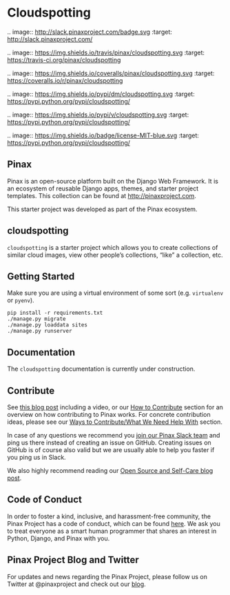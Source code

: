 # Cloudspotting

.. image:: http://slack.pinaxproject.com/badge.svg
   :target: http://slack.pinaxproject.com/

.. image:: https://img.shields.io/travis/pinax/cloudspotting.svg
    :target: https://travis-ci.org/pinax/cloudspotting

.. image:: https://img.shields.io/coveralls/pinax/cloudspotting.svg
    :target: https://coveralls.io/r/pinax/cloudspotting

.. image:: https://img.shields.io/pypi/dm/cloudspotting.svg
    :target:  https://pypi.python.org/pypi/cloudspotting/

.. image:: https://img.shields.io/pypi/v/cloudspotting.svg
    :target:  https://pypi.python.org/pypi/cloudspotting/

.. image:: https://img.shields.io/badge/license-MIT-blue.svg
    :target:  https://pypi.python.org/pypi/cloudspotting/

## Pinax

Pinax is an open-source platform built on the Django Web Framework. It is an ecosystem of reusable Django apps, themes, and starter project templates.
This collection can be found at http://pinaxproject.com.

This starter project was developed as part of the Pinax ecosystem.

## cloudspotting

`cloudspotting` is a starter project which allows you to create collections of similar cloud images, view other people’s collections, “like” a collection, etc.


## Getting Started

Make sure you are using a virtual environment of some sort (e.g. `virtualenv` or
`pyenv`).

```
pip install -r requirements.txt
./manage.py migrate
./manage.py loaddata sites
./manage.py runserver
```

## Documentation

The `cloudspotting` documentation is currently under construction. 


## Contribute

See [this blog post](http://blog.pinaxproject.com/2016/02/26/recap-february-pinax-hangout/) including a video, or our [How to Contribute](http://pinaxproject.com/pinax/how_to_contribute/) section for an overview on how contributing to Pinax works. For concrete contribution ideas, please see our [Ways to Contribute/What We Need Help With](http://pinaxproject.com/pinax/ways_to_contribute/) section.

In case of any questions we recommend you [join our Pinax Slack team](http://slack.pinaxproject.com) and ping us there instead of creating an issue on GitHub. Creating issues on GitHub is of course also valid but we are usually able to help you faster if you ping us in Slack.

We also highly recommend reading our [Open Source and Self-Care blog post](http://blog.pinaxproject.com/2016/01/19/open-source-and-self-care/).  


## Code of Conduct

In order to foster a kind, inclusive, and harassment-free community, the Pinax Project has a code of conduct, which can be found [here](http://pinaxproject.com/pinax/code_of_conduct/). We ask you to treat everyone as a smart human programmer that shares an interest in Python, Django, and Pinax with you.


## Pinax Project Blog and Twitter

For updates and news regarding the Pinax Project, please follow us on Twitter at @pinaxproject and check out our [blog]( http://blog.pinaxproject.com).
